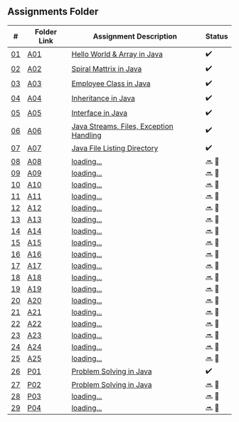 ## Assignments Folder

|      #      | Folder Link  | Assignment Description                           | Status             |
| :---------: | ------------ | ------------------------------------------------ | ------------------ |
| [01](./A01) | [A01](./A01) | [Hello World & Array in Java](./A01)             | :heavy_check_mark: |
| [02](./A02) | [A02](./A02) | [Spiral Mattrix in Java](./A02)                  | :heavy_check_mark: |
| [03](./A03) | [A03](./A03) | [Employee Class in Java](./A03)                  | :heavy_check_mark: |
| [04](./A04) | [A04](./A04) | [Inheritance in Java](./A04)                     | :heavy_check_mark: |
| [05](./A05) | [A05](./A05) | [Interface in Java](./A05)                       | :heavy_check_mark: |
| [06](./A06) | [A06](./A06) | [Java Streams, Files, Exception Handling](./A06) | :heavy_check_mark: |
| [07](./A07) | [A07](./A07) | [Java File Listing Directory](./A07)             | :heavy_check_mark: |
| [08](./A08) | [A08](./A08) | [loading...](./A08)                              | :soon: 🔴           |
| [09](./A09) | [A09](./A09) | [loading...](./A09)                              | :soon: 🔴           |
| [10](./A10) | [A10](./A10) | [loading...](./A10)                              | :soon: 🔴           |
| [11](./A11) | [A11](./A11) | [loading...](./A11)                              | :soon: 🔴           |
| [12](./A12) | [A12](./A12) | [loading...](./A12)                              | :soon: 🔴           |
| [13](./A13) | [A13](./A13) | [loading...](./A13)                              | :soon: 🔴           |
| [14](./A14) | [A14](./A14) | [loading...](./A14)                              | :soon: 🔴           |
| [15](./A15) | [A15](./A15) | [loading...](./A15)                              | :soon: 🔴           |
| [16](./A16) | [A16](./A16) | [loading...](./A16)                              | :soon: 🔴           |
| [17](./A17) | [A17](./A17) | [loading...](./A17)                              | :soon: 🔴           |
| [18](./A18) | [A18](./A18) | [loading...](./A18)                              | :soon: 🔴           |
| [19](./A19) | [A19](./A19) | [loading...](./A19)                              | :soon: 🔴           |
| [20](./A20) | [A20](./A20) | [loading...](./A20)                              | :soon: 🔴           |
| [21](./A21) | [A21](./A21) | [loading...](./A21)                              | :soon: 🔴           |
| [22](./A22) | [A22](./A22) | [loading...](./A22)                              | :soon: 🔴           |
| [23](./A23) | [A23](./A23) | [loading...](./A23)                              | :soon: 🔴           |
| [24](./A24) | [A24](./A24) | [loading...](./A24)                              | :soon: 🔴           |
| [25](./A25) | [A25](./A25) | [loading...](./A25)                              | :soon: 🔴           |
| [26](./P01) | [P01](./P01) | [Problem Solving in Java](./P01)                 | :heavy_check_mark: |
| [27](./P02) | [P02](./P02) | [Problem Solving in Java](./P02)                 | :soon: 🔴           |
| [28](./P03) | [P03](./P03) | [loading...](./P03)                              | :soon: 🔴           |
| [29](./P04) | [P04](./P04) | [loading...](./P04)                              | :soon: 🔴           |
